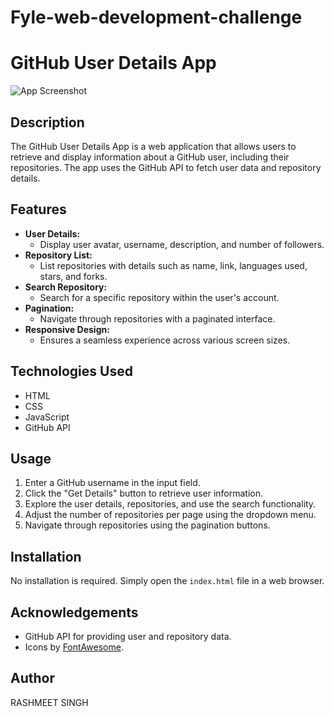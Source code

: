 # Fyle-web-development-challenge
# GitHub User Details App

![App Screenshot](screenshot.png)

## Description

The GitHub User Details App is a web application that allows users to retrieve and display information about a GitHub user, including their repositories. The app uses the GitHub API to fetch user data and repository details.

## Features

- **User Details:**
  - Display user avatar, username, description, and number of followers.
- **Repository List:**
  - List repositories with details such as name, link, languages used, stars, and forks.
- **Search Repository:**
  - Search for a specific repository within the user's account.
- **Pagination:**
  - Navigate through repositories with a paginated interface.
- **Responsive Design:**
  - Ensures a seamless experience across various screen sizes.

## Technologies Used

- HTML
- CSS
- JavaScript
- GitHub API

## Usage

1. Enter a GitHub username in the input field.
2. Click the "Get Details" button to retrieve user information.
3. Explore the user details, repositories, and use the search functionality.
4. Adjust the number of repositories per page using the dropdown menu.
5. Navigate through repositories using the pagination buttons.

## Installation

No installation is required. Simply open the `index.html` file in a web browser.

## Acknowledgements

- GitHub API for providing user and repository data.
- Icons by [FontAwesome](https://fontawesome.com/).

## Author

RASHMEET SINGH
